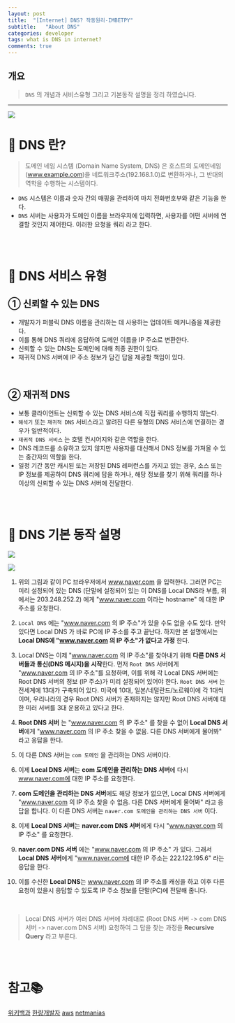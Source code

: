 ```yaml
---
layout: post
title:  "[Internet] DNS? 작동원리-IMBETPY"
subtitle:   "About DNS"
categories: developer
tags: what is DNS in internet?
comments: true
---
```

## 개요
> `DNS` 의 개념과 서비스유형 그리고 기본동작 설명을 정리 하였습니다.

---

![](https://images.velog.io/images/doomchit_3/post/e7c2c4e7-814f-4bf9-89e3-5a9d46b492bb/%EB%8B%A4%EC%9A%B4%EB%A1%9C%EB%93%9C.jpg)

# 📱 DNS 란?
>  도메인 네임 시스템 (Domain Name System, DNS) 은 호스트의 도메인네임 (www.example.com)을 네트워크주소(192.168.1.0)로 변환하거나, 그 반대의 역학을 수행하는 시스템이다. 

- `DNS` 시스템은 이름과 숫자 간의 매핑을 관리하여 마치 전화번호부와 같은 기능을 한다.
- `DNS` 서버는 사용자가 도메인 이름을 브라우저에 입력하면, 사용자를 어떤 서버에 연결할 것인지 제어한다. 이러한 요청을 쿼리 라고 한다.

<br/>
<br/>

# 🎰 DNS 서비스 유형
## ① 신뢰할 수 있는 DNS

- 개발자가 퍼블릭 DNS 이름을 관리하는 데 사용하는 업데이트 메커니즘을 제공한다.
- 이를 통해 DNS 쿼리에 응답하여 도메인 이름을 IP 주소로 변환한다.
- 신뢰할 수 있는 DNS는 도메인에 대해 최종 권한이 있다.
- 재귀적 DNS 서버에 IP 주소 정보가 담긴 답을 제공할 책임이 있다.

<br/>

## ② 재귀적 DNS
- 보통 클라이언트는 신뢰할 수 있는 DNS 서비스에 직접 쿼리를 수행하지 않는다.
- `해석기` 또는 `재귀적 DNS` 서비스라고 알려진 다른 유형의 DNS 서비스에 연결하는 경우가 일반적이다.
- `재귀적 DNS 서비스` 는 호텔 컨시어지와 같은 역할을 한다.
- DNS 레코드를 소유하고 있지 않지만 사용자를 대신해서 DNS 정보를 가져올 수 있는 중간자의 역할을 한다.
- 일정 기간 동안 캐시된 또는 저장된 DNS 레퍼런스를 가지고 있는 경우, 소스 또는 IP 정보를 제공하여 DNS 쿼리에 답을 하거나, 해당 정보를 찾기 위해 쿼리를 하나 이상의 신뢰할 수 있는 DNS 서버에 전달한다.

<br/>
<br/>
 

# 🧨 DNS 기본 동작 설명

![](https://images.velog.io/images/doomchit_3/post/a4658f57-6e08-4b0b-abe8-f1ce7fab4f6a/Netmanias.2011.12.12-ipconfig.gif)

![](https://images.velog.io/images/doomchit_3/post/77b59702-69d4-433a-81bc-52d93aa75e83/Netmanias.2011.12.12-DNS_Basic.gif)


1. 위의 그림과 같이 PC 브라우저에서 www.naver.com 을 입력한다. 그러면 PC는 미리 설정되어 있는 DNS (단말에 설정되어 있는 이 DNS를 Local DNS라 부름, 위에서는 203.248.252.2) 에게 "www.naver.com 이라는 hostname" 에 대한 IP 주소를 요청한다.

2. `Local DNS` 에는 "www.naver.com 의 IP 주소"가 있을 수도 없을 수도 있다. 만약 있다면 Local DNS 가 바로 PC에 IP 주소를 주고 끝난다. 하지만 본 설명에서는 **Local DNS에 "www.naver.com 의 IP 주소"가 없다고 가정** 한다.

3. Local DNS는 이제 "www.naver.com 의 IP 주소"를 찾아내기 위해 **다른 DNS 서버들과 통신(DNS 메시지)을 시작**한다. 먼저 `Root DNS` 서버에게 "www.naver.com 의 IP 주소"를 요청하며, 이를 위해 각 Local DNS 서버에는 Root DNS 서버의 정보 (IP 주소)가 미리 설정되어 있어야 한다. `Root DNS 서버` 는 전세계에 13대가 구축되어 있다. 미국에 10대, 일본/네덜란드/노르웨이에 각 1대씩이며, 우리나라의 경우 Root DNS 서버가 존재하지는 않지만 Root DNS 서버에 대한 미러 서버를 3대 운용하고 있다고 한다.

4. **Root DNS 서버** 는 "www.naver.com 의 IP 주소" 를 찾을 수 없어 **Local DNS 서버**에게 "www.naver.com 의 IP 주소 찾을 수 없음. 다른 DNS 서버에게 물어봐" 라고 응답을 한다.

5. 이 다른 DNS 서버는 `com 도메인` 을 관리하는 DNS 서버이다.

6. 이제 **Local DNS 서버**는 **com 도메인을 관리하는 DNS 서버**에 다시 www.naver.com에 대한 IP 주소를 요청한다.

7. **com 도메인을 관리하는 DNS 서버**에도 해당 정보가 없으면, Local DNS 서버에게 "www.naver.com 의 IP 주소 찾을 수 없음. 다른 DNS 서버에게 물어봐" 라고 응답을 합니다. 이 다른 DNS 서버는 `naver.com 도메인을 관리하는 DNS 서버` 이다.

8.  이제 **Local DNS 서버**는 **naver.com DNS 서버**에게 다시 "www.naver.com 의 IP 주소" 를 요청한다.

9. **naver.com DNS 서버** 에는 "www.naver.com 의 IP 주소" 가 있다. 그래서 **Local DNS 서버**에게 "www.naver.com에 대한 IP 주소는 222.122.195.6" 라는 응답을 한다.

10. 이를 수신한 **Local DNS**는 www.naver.com 의 IP 주소를 캐싱을 하고 이후 다른 요청이 있을시 응답할 수 있도록 IP 주소 정보를 단말(PC)에 전달해 줍니다.

<br/>

> Local DNS 서버가 여러 DNS 서버에 차례대로 (Root DNS 서버 -> com DNS 서버 -> naver.com DNS 서버) 요청하여 그 답을 찾는 과정을 **Recursive Query** 라고 부른다.

<br/>
<br/>

# 참고📚
[위키백과](https://ko.wikipedia.org/wiki/%EB%8F%84%EB%A9%94%EC%9D%B8_%EB%84%A4%EC%9E%84_%EC%8B%9C%EC%8A%A4%ED%85%9C)
[한량개발자](https://ijbgo.tistory.com/27)
[aws](https://aws.amazon.com/ko/route53/what-is-dns/)
[netmanias](https://www.netmanias.com/ko/post/blog/5353/dns/dns-basic-operation)